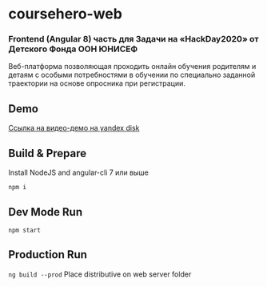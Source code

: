 # coursehero-web
### Frontend (Angular 8) часть для Задачи на «HackDay2020» от Детского Фонда ООН ЮНИСЕФ

Веб-платформа позволяющая проходить онлайн обучения родителям и детаям с особыми 
потребностями в обучении по специально заданной траектории на основе опросника 
при регистрации.

## Demo
<a href="https://yadi.sk/i/HMhcbIvrRopJ0A" target="_blank">Ссылка на видео-демо на yandex disk</a>

## Build & Prepare
Install NodeJS and angular-cli 7 или выше 

`npm i`

## Dev Mode Run
`npm start`

## Production Run
`ng build --prod`
Place distributive on web server folder
